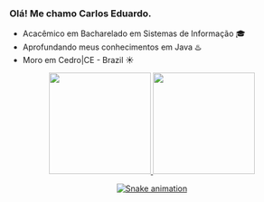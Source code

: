 <h3 align="left">Olá! Me chamo Carlos Eduardo.</h3>
<ul>
  <li>Acacêmico em Bacharelado em Sistemas de Informação 🎓</li>
  <li>Aprofundando meus conhecimentos em Java ♨️</li>
  <li>Moro em Cedro|CE - Brazil ☀️</li>
</ul>

<div align="center">
  <a href="https://github.com/deiz0n">
  <img height="180em" src="https://github-readme-stats.vercel.app/api?username=deiz0n&show_icons=true&theme=dracula&include_all_commits=true&count_private=true"/>
  <img height="180em" src="https://github-readme-stats.vercel.app/api/top-langs/?username=deiz0n&layout=compact&langs_count=7&theme=dracula"/>
  
  ![Snake animation](https://github.com/deiz0n/deiz0n/blob/output/github-contribution-grid-snake.svg)
 </div>
